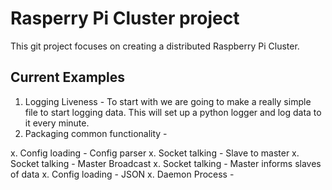 Rasperry Pi Cluster project
===========================

This git project focuses on creating a distributed Raspberry Pi Cluster.


## Current Examples

1. Logging Liveness - To start with we are going to make a really simple
file to start logging data. This will set up a python logger and log
data to it every minute.
2. Packaging common functionality - 

x. Config loading - Config parser
x. Socket talking - Slave to master
x. Socket talking - Master Broadcast
x. Socket talking - Master informs slaves of data
x. Config loading - JSON
x. Daemon Process -